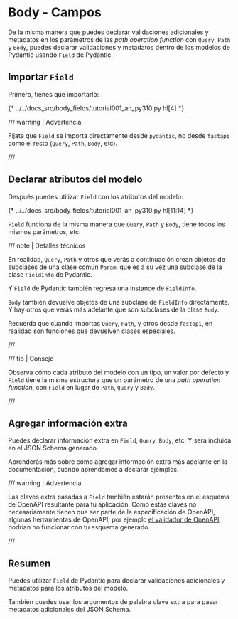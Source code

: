 # Body - Campos

De la misma manera que puedes declarar validaciones adicionales y metadatos en los parámetros de las *path operation function* con `Query`, `Path` y `Body`, puedes declarar validaciones y metadatos dentro de los modelos de Pydantic usando `Field` de Pydantic.

## Importar `Field`

Primero, tienes que importarlo:

{* ../../docs_src/body_fields/tutorial001_an_py310.py hl[4] *}

/// warning | Advertencia

Fíjate que `Field` se importa directamente desde `pydantic`, no desde `fastapi` como el resto (`Query`, `Path`, `Body`, etc).

///

## Declarar atributos del modelo

Después puedes utilizar `Field` con los atributos del modelo:

{* ../../docs_src/body_fields/tutorial001_an_py310.py hl[11:14] *}

`Field` funciona de la misma manera que `Query`, `Path` y `Body`, tiene todos los mismos parámetros, etc.

/// note | Detalles técnicos

En realidad, `Query`, `Path` y otros que verás a continuación crean objetos de subclases de una clase común `Param`, que es a su vez una subclase de la clase `FieldInfo` de Pydantic.

Y `Field` de Pydantic también regresa una instance de `FieldInfo`.

`Body` también devuelve objetos de una subclase de `FieldInfo` directamente. Y hay otros que verás más adelante que son subclases de la clase `Body`.

Recuerda que cuando importas `Query`, `Path`, y otros desde `fastapi`, en realidad son funciones que devuelven clases especiales.

///

/// tip | Consejo

Observa cómo cada atributo del modelo con un tipo, un valor por defecto y `Field` tiene la misma estructura que un parámetro de una *path operation function*, con `Field` en lugar de `Path`, `Query` y `Body`.

///

## Agregar información extra

Puedes declarar información extra en `Field`, `Query`, `Body`, etc. Y será incluida en el JSON Schema generado.

Aprenderás más sobre cómo agregar información extra más adelante en la documentación, cuando aprendamos a declarar ejemplos.

/// warning | Advertencia

Las claves extra pasadas a `Field` también estarán presentes en el esquema de OpenAPI resultante para tu aplicación.
Como estas claves no necesariamente tienen que ser parte de la especificación de OpenAPI, algunas herramientas de OpenAPI, por ejemplo [el validador de OpenAPI](https://validator.swagger.io/), podrían no funcionar con tu esquema generado.

///

## Resumen

Puedes utilizar `Field` de Pydantic para declarar validaciones adicionales y metadatos para los atributos del modelo.

También puedes usar los argumentos de palabra clave extra para pasar metadatos adicionales del JSON Schema.
